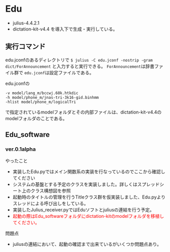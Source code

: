 # Edu
* julius-4.4.2.1
* dictation-kit-v4.4
を導入下で生成・実行している。

## 実行コマンド
edu.jconfのあるディレクトリで
`$ julius -C edu.jconf -nostrip -gram dict/ForAnnouncement`
と入力すると実行できる。
`ForAnnouncement`は辞書ファイル群で
`edu.jconf`は設定ファイルである。

edu.jconfの
```
-v model/lang_m/bccwj.60k.htkdic
-h model/phone_m/jnas-tri-3k16-gid.binhmm
-hlist model/phone_m/logicalTri
```
で指定されているmodelフォルダとその内部ファイルは、dictation-kit-v4.4のmodelフォルダのことである。

## Edu_software

### ver.0.1alpha
やったこと

* 実装したEdu.pyではメイン関数系の実装を行なっているのでここから確認してください
* システムの基盤とする予定のクラスを実装しました。詳しくはスプレッドシート上のクラス構想図を参照
* 起動時のタイトルの管理を行うTitleクラス群を仮実装しました、Edu.pyよりスレッドによる呼び出しをしている。
* 実装したJulius_receiver.pyではEduソフトとjuliusの連結を行う予定。
* <span style="color: red; ">起動の際はEdu_softwareフォルダにdictation-kitのmodelフォルダを移植してください。</span>

問題点

* juliusの連結において、起動の確認まで出来ているがいくつか問題点あり。

